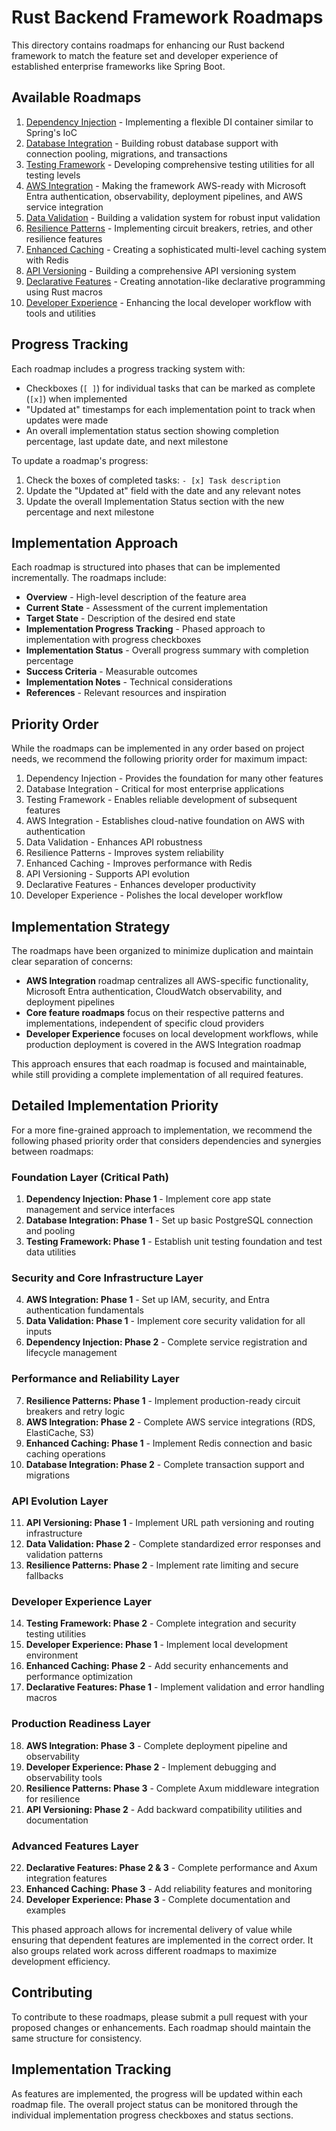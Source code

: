 # Rust Backend Framework Roadmaps

This directory contains roadmaps for enhancing our Rust backend framework to match the feature set and developer experience of established enterprise frameworks like Spring Boot.

## Available Roadmaps

1. [Dependency Injection](01-dependency-injection.md) - Implementing a flexible DI container similar to Spring's IoC
2. [Database Integration](02-database-integration.md) - Building robust database support with connection pooling, migrations, and transactions
3. [Testing Framework](03-testing-framework.md) - Developing comprehensive testing utilities for all testing levels
4. [AWS Integration](04-aws-integration.md) - Making the framework AWS-ready with Microsoft Entra authentication, observability, deployment pipelines, and AWS service integration
5. [Data Validation](05-data-validation.md) - Building a validation system for robust input validation
6. [Resilience Patterns](06-resilience-patterns.md) - Implementing circuit breakers, retries, and other resilience features
7. [Enhanced Caching](07-enhanced-caching.md) - Creating a sophisticated multi-level caching system with Redis
8. [API Versioning](08-api-versioning.md) - Building a comprehensive API versioning system
9. [Declarative Features](09-declarative-features.md) - Creating annotation-like declarative programming using Rust macros
10. [Developer Experience](10-developer-experience.md) - Enhancing the local developer workflow with tools and utilities

## Progress Tracking

Each roadmap includes a progress tracking system with:
- Checkboxes (`[ ]`) for individual tasks that can be marked as complete (`[x]`) when implemented
- "Updated at" timestamps for each implementation point to track when updates were made
- An overall implementation status section showing completion percentage, last update date, and next milestone

To update a roadmap's progress:
1. Check the boxes of completed tasks: `- [x] Task description`
2. Update the "Updated at" field with the date and any relevant notes
3. Update the overall Implementation Status section with the new percentage and next milestone

## Implementation Approach

Each roadmap is structured into phases that can be implemented incrementally. The roadmaps include:

- **Overview** - High-level description of the feature area
- **Current State** - Assessment of the current implementation
- **Target State** - Description of the desired end state
- **Implementation Progress Tracking** - Phased approach to implementation with progress checkboxes
- **Implementation Status** - Overall progress summary with completion percentage
- **Success Criteria** - Measurable outcomes
- **Implementation Notes** - Technical considerations
- **References** - Relevant resources and inspiration

## Priority Order

While the roadmaps can be implemented in any order based on project needs, we recommend the following priority order for maximum impact:

1. Dependency Injection - Provides the foundation for many other features
2. Database Integration - Critical for most enterprise applications
3. Testing Framework - Enables reliable development of subsequent features
4. AWS Integration - Establishes cloud-native foundation on AWS with authentication
5. Data Validation - Enhances API robustness
6. Resilience Patterns - Improves system reliability
7. Enhanced Caching - Improves performance with Redis
8. API Versioning - Supports API evolution
9. Declarative Features - Enhances developer productivity
10. Developer Experience - Polishes the local developer workflow

## Implementation Strategy

The roadmaps have been organized to minimize duplication and maintain clear separation of concerns:

- **AWS Integration** roadmap centralizes all AWS-specific functionality, Microsoft Entra authentication, CloudWatch observability, and deployment pipelines
- **Core feature roadmaps** focus on their respective patterns and implementations, independent of specific cloud providers
- **Developer Experience** focuses on local development workflows, while production deployment is covered in the AWS Integration roadmap

This approach ensures that each roadmap is focused and maintainable, while still providing a complete implementation of all required features.

## Detailed Implementation Priority

For a more fine-grained approach to implementation, we recommend the following phased priority order that considers dependencies and synergies between roadmaps:

### Foundation Layer (Critical Path)
1. **Dependency Injection: Phase 1** - Implement core app state management and service interfaces
2. **Database Integration: Phase 1** - Set up basic PostgreSQL connection and pooling
3. **Testing Framework: Phase 1** - Establish unit testing foundation and test data utilities

### Security and Core Infrastructure Layer
4. **AWS Integration: Phase 1** - Set up IAM, security, and Entra authentication fundamentals
5. **Data Validation: Phase 1** - Implement core security validation for all inputs
6. **Dependency Injection: Phase 2** - Complete service registration and lifecycle management

### Performance and Reliability Layer
7. **Resilience Patterns: Phase 1** - Implement production-ready circuit breakers and retry logic  
8. **AWS Integration: Phase 2** - Complete AWS service integrations (RDS, ElastiCache, S3)
9. **Enhanced Caching: Phase 1** - Implement Redis connection and basic caching operations
10. **Database Integration: Phase 2** - Complete transaction support and migrations

### API Evolution Layer
11. **API Versioning: Phase 1** - Implement URL path versioning and routing infrastructure
12. **Data Validation: Phase 2** - Complete standardized error responses and validation patterns
13. **Resilience Patterns: Phase 2** - Implement rate limiting and secure fallbacks

### Developer Experience Layer
14. **Testing Framework: Phase 2** - Complete integration and security testing utilities
15. **Developer Experience: Phase 1** - Implement local development environment
16. **Enhanced Caching: Phase 2** - Add security enhancements and performance optimization
17. **Declarative Features: Phase 1** - Implement validation and error handling macros

### Production Readiness Layer
18. **AWS Integration: Phase 3** - Complete deployment pipeline and observability
19. **Developer Experience: Phase 2** - Implement debugging and observability tools
20. **Resilience Patterns: Phase 3** - Complete Axum middleware integration for resilience
21. **API Versioning: Phase 2** - Add backward compatibility utilities and documentation

### Advanced Features Layer
22. **Declarative Features: Phase 2 & 3** - Complete performance and Axum integration features
23. **Enhanced Caching: Phase 3** - Add reliability features and monitoring
24. **Developer Experience: Phase 3** - Complete documentation and examples

This phased approach allows for incremental delivery of value while ensuring that dependent features are implemented in the correct order. It also groups related work across different roadmaps to maximize development efficiency.

## Contributing

To contribute to these roadmaps, please submit a pull request with your proposed changes or enhancements. Each roadmap should maintain the same structure for consistency.

## Implementation Tracking

As features are implemented, the progress will be updated within each roadmap file. The overall project status can be monitored through the individual implementation progress checkboxes and status sections. 